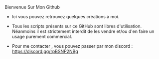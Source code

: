 Bienvenue Sur Mon Github

 - Ici vous pouvez retrouvez quelques créations à moi.

 - Tous les scripts présents sur ce GitHub sont libres d'utilisation. Néanmoins il est strictement interdit de les vendre et/ou d'en faire un usage purement commercial.

 - Pour me contacter , vous pouvez passer par mon discord : https://discord.gg/rpBSNP2NBg
